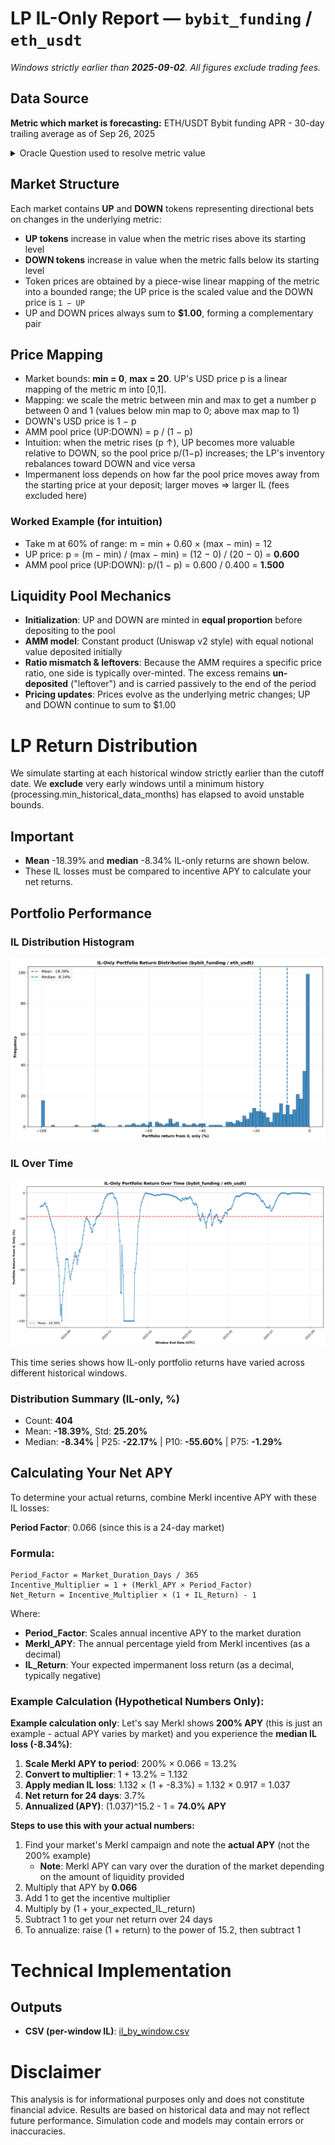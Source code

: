# LP IL-Only Report — `bybit_funding` / `eth_usdt`

_Windows strictly earlier than **2025-09-02**. All figures exclude trading fees._

## Data Source
**Metric which market is forecasting:** ETH/USDT Bybit funding APR - 30-day trailing average as of Sep 26, 2025

<details><summary>Oracle Question used to resolve metric value</summary>

Use Bybit v5 funding history at https://api.bybit.com/v5/market/funding/history (category=linear, symbol=ETHUSDT). For each UTC day compute daily_APY_percent = (sum of that day's funding rates as fractions) * 365 * 100. Return the arithmetic mean of these daily_APY_percent values for records with 2025-09-26 00:00:00 UTC - 30 days ≤ t < 2025-09-26 00:00:00 UTC, in basis points.Report the number as an integer, rounded up.

</details>

## Market Structure
Each market contains **UP** and **DOWN** tokens representing directional bets on changes in the underlying metric:
- **UP tokens** increase in value when the metric rises above its starting level
- **DOWN tokens** increase in value when the metric falls below its starting level
- Token prices are obtained by a piece-wise linear mapping of the metric into a bounded range; the UP price is the scaled value and the DOWN price is `1 − UP`
- UP and DOWN prices always sum to **$1.00**, forming a complementary pair

## Price Mapping
- Market bounds: **min = 0**, **max = 20**. UP's USD price p is a linear mapping of the metric m into [0,1].
- Mapping: we scale the metric between min and max to get a number p between 0 and 1 (values below min map to 0; above max map to 1)
- DOWN's USD price is 1 − p
- AMM pool price (UP:DOWN) = p / (1 − p)
- Intuition: when the metric rises (p ↑), UP becomes more valuable relative to DOWN, so the pool price p/(1−p) increases; the LP's inventory rebalances toward DOWN and vice versa
- Impermanent loss depends on how far the pool price moves away from the starting price at your deposit; larger moves ⇒ larger IL (fees excluded here)

### Worked Example (for intuition)
- Take m at 60% of range: m = min + 0.60 × (max − min) = 12
- UP price: p = (m − min) / (max − min) = (12 − 0) / (20 − 0) = **0.600**
- AMM pool price (UP:DOWN): p/(1 − p) = 0.600 / 0.400 = **1.500**


## Liquidity Pool Mechanics
- **Initialization**: UP and DOWN are minted in **equal proportion** before depositing to the pool
- **AMM model**: Constant product (Uniswap v2 style) with equal notional value deposited initially
- **Ratio mismatch & leftovers**: Because the AMM requires a specific price ratio, one side is typically over-minted. The excess remains **un-deposited** ("leftover") and is carried passively to the end of the period
- **Pricing updates**: Prices evolve as the underlying metric changes; UP and DOWN continue to sum to $1.00

# LP Return Distribution
We simulate starting at each historical window strictly earlier than the cutoff date. 
We **exclude** very early windows until a minimum history (processing.min_historical_data_months) has elapsed to avoid unstable bounds.

## Important
- **Mean** -18.39% and **median** -8.34% IL-only returns are shown below.
- These IL losses must be compared to incentive APY to calculate your net returns.

## Portfolio Performance
### IL Distribution Histogram
![Portfolio Return Distributions](il_hist.png)

### IL Over Time
![IL Returns Over Time](il_timeseries.png)

This time series shows how IL-only portfolio returns have varied across different historical windows.

### Distribution Summary (IL-only, %)

- Count: **404**
- Mean: **-18.39%**, Std: **25.20%**
- Median: **-8.34%**  |  P25: **-22.17%**  |  P10: **-55.60%**  |  P75: **-1.29%**

## Calculating Your Net APY

To determine your actual returns, combine Merkl incentive APY with these IL losses:

**Period Factor**: 0.066 (since this is a 24-day market)

### Formula:
```
Period_Factor = Market_Duration_Days / 365
Incentive_Multiplier = 1 + (Merkl_APY × Period_Factor)
Net_Return = Incentive_Multiplier × (1 + IL_Return) - 1
```

Where:
- **Period_Factor**: Scales annual incentive APY to the market duration
- **Merkl_APY**: The annual percentage yield from Merkl incentives (as a decimal)
- **IL_Return**: Your expected impermanent loss return (as a decimal, typically negative)

### Example Calculation (Hypothetical Numbers Only):
**Example calculation only**: Let's say Merkl shows **200% APY** (this is just an example - actual APY varies by market) and you experience the **median IL loss (-8.34%)**:

1. **Scale Merkl APY to period**: 200% × 0.066 = 13.2%
2. **Convert to multiplier**: 1 + 13.2% = 1.132
3. **Apply median IL loss**: 1.132 × (1 + -8.3%) = 1.132 × 0.917 = 1.037
4. **Net return for 24 days**: 3.7%
5. **Annualized (APY)**: (1.037)^15.2 - 1 = **74.0% APY**

**Steps to use this with your actual numbers:**
1. Find your market's Merkl campaign and note the **actual APY** (not the 200% example)
   - **Note**: Merkl APY can vary over the duration of the market depending on the amount of liquidity provided
2. Multiply that APY by **0.066**
3. Add 1 to get the incentive multiplier
4. Multiply by (1 + your_expected_IL_return)
5. Subtract 1 to get your net return over 24 days
6. To annualize: raise (1 + return) to the power of 15.2, then subtract 1

# Technical Implementation

## Outputs
- **CSV (per-window IL)**: [il_by_window.csv](il_by_window.csv)

# Disclaimer
This analysis is for informational purposes only and does not constitute financial advice. Results are based on historical data and may not reflect future performance. Simulation code and models may contain errors or inaccuracies.